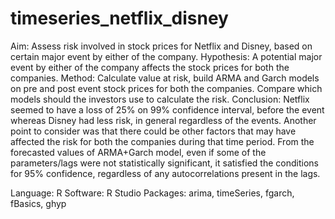 # timeseries_netflix_disney
Aim: Assess risk involved in stock prices for Netflix and Disney, based on certain major event by either of the company. 
Hypothesis: A potential major event by either of the company affects the stock prices for both the companies. 
Method: Calculate value at risk, build ARMA and Garch models on pre and post event stock prices for both the companies. Compare which models should the investors use to calculate the risk. 
Conclusion: Netflix seemed to have a loss of 25% on 99% confidence interval, before the event whereas Disney had less risk, in general regardless of the events. Another point to consider was that there could be other factors that may have affected the risk for both the companies during that time period. From the forecasted values of ARMA+Garch model, even if some of the parameters/lags were not statistically significant, it satisfied the conditions for 95% confidence, regardless of any autocorrelations present in the lags. 

Language: R
Software: R Studio
Packages: arima, timeSeries, fgarch, fBasics, ghyp
